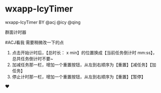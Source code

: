 # wxapp-IcyTimer
wxapp-IcyTimer BY @acj @icy @qing

群面计时器

#ACJ看我
需要稍微改一下的点
1. 点击开始计时后，【总时长： x min】的位置换成【当前任务倒计时 mm:ss】，总共任务倒计时不要~
2. 加减任务那一栏，增加一个重置按钮，从左到右顺序为【重置】【减任务】【加任务】
3. 停止计时那一栏，增加一个重置按钮，从左到右顺序为【重置】【暂停】

❤
